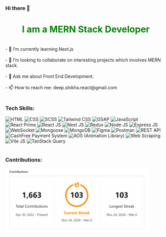 ### Hi there 👋

<div id="header" align="center">
 <h1 style="color: green"> I am a MERN Stack Developer </h1>
</div>
<div>
 <br/>
- 🌱 I’m currently learning Next.js<br/><br/>
- 👯 I’m looking to collaborate on interesting projects which involves MERN stack.<br/><br/>
- 💬 Ask me about Front End Development.<br/><br/>
- 📫 How to reach me: deep.shikha.react@gmail.com<br/><br/>
</div>

<div>
  <h3>Tech Skills:</h3>
    <img src="https://img.shields.io/badge/HTML5-E34F26?style=for-the-badge&logo=html5&logoColor=white" alt="HTML">
    <img src="https://img.shields.io/badge/CSS3-1572B6?style=for-the-badge&logo=css3&logoColor=white" alt="CSS">
    <img src="https://img.shields.io/badge/Sass-CC6699?style=for-the-badge&logo=sass&logoColor=white" alt="SCSS">
    <img src="https://img.shields.io/badge/Tailwind_CSS-38B2AC?style=for-the-badge&logo=tailwind-css&logoColor=white" alt="Tailwind CSS">
    <img src="https://img.shields.io/badge/GSAP-88CE02?style=for-the-badge&logo=greensock&logoColor=white" alt="GSAP">
    <img src="https://img.shields.io/badge/JavaScript-F7DF1E?style=for-the-badge&logo=javascript&logoColor=black" alt="JavaScript">
    <img src="https://img.shields.io/badge/React_Prime-61DAFB?style=for-the-badge&logo=react&logoColor=white" alt="React Prime">
    <img src="https://img.shields.io/badge/React-20232A?style=for-the-badge&logo=react&logoColor=61DAFB" alt="React JS">
    <img src="https://img.shields.io/badge/Next-black?style=for-the-badge&logo=next.js&logoColor=white" alt="Next JS">
    <img src="https://img.shields.io/badge/Redux-593D88?style=for-the-badge&logo=redux&logoColor=white" alt="Redux">
    <img src="https://img.shields.io/badge/Node.js-43853D?style=for-the-badge&logo=node.js&logoColor=white" alt="Node JS">
    <img src="https://img.shields.io/badge/Express.js-404D59?style=for-the-badge" alt="Express JS">
    <img src="https://img.shields.io/badge/WebSocket-010101?style=for-the-badge&logo=websocket&logoColor=white" alt="WebSocket">
    <img src="https://img.shields.io/badge/Mongoose-47A248?style=for-the-badge&logo=mongoose&logoColor=white" alt="Mongoose">
    <img src="https://img.shields.io/badge/MongoDB-4EA94B?style=for-the-badge&logo=mongodb&logoColor=white" alt="MongoDB">
    <img src="https://img.shields.io/badge/Figma-F24E1E?style=for-the-badge&logo=figma&logoColor=white" alt="Figma">
    <img src="https://img.shields.io/badge/Postman-FF6C37?style=for-the-badge&logo=postman&logoColor=white" alt="Postman">
    <img src="https://img.shields.io/badge/REST_API-02569B?style=for-the-badge&logo=rest-api&logoColor=white" alt="REST API">
    <img src="https://img.shields.io/badge/CashFree-0F4C81?style=for-the-badge&logo=cashfree&logoColor=white" alt="CashFree Payment System">
    <img src="https://img.shields.io/badge/AOS-007ACC?style=for-the-badge&logo=aos&logoColor=white" alt="AOS (Animation Library)">
    <img src="https://img.shields.io/badge/Web_Scraping-4285F4?style=for-the-badge&logo=web-scraping&logoColor=white" alt="Web Scraping">
    <img src="https://img.shields.io/badge/Vite.js-646CFF?style=for-the-badge&logo=vite&logoColor=white" alt="Vite JS">
    <img src="https://img.shields.io/badge/TanStack_Query-FFC107?style=for-the-badge&logo=tanstack-query&logoColor=white" alt="TanStack Query">
</div>

 <br/>
 <h3>Contributions:</h3>
<img  align="center" width="90%" src="/streak-stats.png" alt=""Github Streak /></div>
